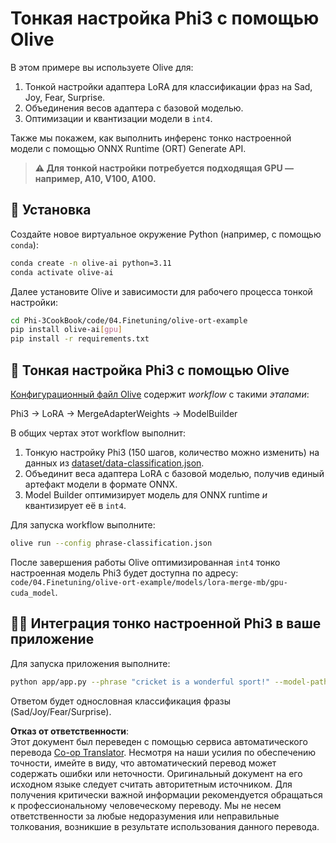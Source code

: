 <!--
CO_OP_TRANSLATOR_METADATA:
{
  "original_hash": "4164123a700fecd535d850f09506d72a",
  "translation_date": "2025-05-07T15:17:51+00:00",
  "source_file": "code/03.Finetuning/olive-ort-example/README.md",
  "language_code": "ru"
}
-->
# Тонкая настройка Phi3 с помощью Olive

В этом примере вы используете Olive для:

1. Тонкой настройки адаптера LoRA для классификации фраз на Sad, Joy, Fear, Surprise.  
1. Объединения весов адаптера с базовой моделью.  
1. Оптимизации и квантизации модели в `int4`.

Также мы покажем, как выполнить инференс тонко настроенной модели с помощью ONNX Runtime (ORT) Generate API.

> **⚠️ Для тонкой настройки потребуется подходящая GPU — например, A10, V100, A100.**

## 💾 Установка

Создайте новое виртуальное окружение Python (например, с помощью `conda`):

```bash
conda create -n olive-ai python=3.11
conda activate olive-ai
```

Далее установите Olive и зависимости для рабочего процесса тонкой настройки:

```bash
cd Phi-3CookBook/code/04.Finetuning/olive-ort-example
pip install olive-ai[gpu]
pip install -r requirements.txt
```

## 🧪 Тонкая настройка Phi3 с помощью Olive
[Конфигурационный файл Olive](../../../../../code/03.Finetuning/olive-ort-example/phrase-classification.json) содержит *workflow* с такими *этапами*:

Phi3 -> LoRA -> MergeAdapterWeights -> ModelBuilder

В общих чертах этот workflow выполнит:

1. Тонкую настройку Phi3 (150 шагов, количество можно изменить) на данных из [dataset/data-classification.json](../../../../../code/03.Finetuning/olive-ort-example/dataset/dataset-classification.json).  
1. Объединит веса адаптера LoRA с базовой моделью, получив единый артефакт модели в формате ONNX.  
1. Model Builder оптимизирует модель для ONNX runtime *и* квантизирует её в `int4`.

Для запуска workflow выполните:

```bash
olive run --config phrase-classification.json
```

После завершения работы Olive оптимизированная `int4` тонко настроенная модель Phi3 будет доступна по адресу: `code/04.Finetuning/olive-ort-example/models/lora-merge-mb/gpu-cuda_model`.

## 🧑‍💻 Интеграция тонко настроенной Phi3 в ваше приложение

Для запуска приложения выполните:

```bash
python app/app.py --phrase "cricket is a wonderful sport!" --model-path models/lora-merge-mb/gpu-cuda_model
```

Ответом будет однословная классификация фразы (Sad/Joy/Fear/Surprise).

**Отказ от ответственности**:  
Этот документ был переведен с помощью сервиса автоматического перевода [Co-op Translator](https://github.com/Azure/co-op-translator). Несмотря на наши усилия по обеспечению точности, имейте в виду, что автоматический перевод может содержать ошибки или неточности. Оригинальный документ на его исходном языке следует считать авторитетным источником. Для получения критически важной информации рекомендуется обращаться к профессиональному человеческому переводу. Мы не несем ответственности за любые недоразумения или неправильные толкования, возникшие в результате использования данного перевода.